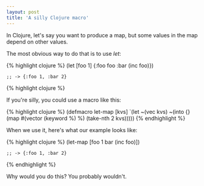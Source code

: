 ```yaml
---
layout: post
title: 'A silly Clojure macro'
---
```

In Clojure, let's say you want to produce a map, but some values in the map depend on other values.

The most obvious way to do that is to use *let*:

{% highlight clojure %}
(let [foo 1]
  {:foo foo
   :bar (inc foo)})

    ;; -> {:foo 1, :bar 2}
{% highlight clojure %}

If you're silly, you could use a macro like this:

{% highlight clojure %}
(defmacro let-map
  [kvs]
  `(let ~(vec kvs)
     ~(into {} (map #(vector (keyword %) %) (take-nth 2 kvs)))))
{% endhighlight %}

When we use it, here's what our example looks like:

{% highlight clojure %}
(let-map [foo 1
          bar (inc foo)])

    ;; -> {:foo 1, :bar 2}
{% endhighlight %}

Why would you do this? You probably wouldn't.
